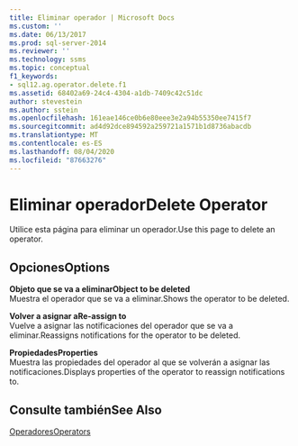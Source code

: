 ```yaml
---
title: Eliminar operador | Microsoft Docs
ms.custom: ''
ms.date: 06/13/2017
ms.prod: sql-server-2014
ms.reviewer: ''
ms.technology: ssms
ms.topic: conceptual
f1_keywords:
- sql12.ag.operator.delete.f1
ms.assetid: 68402a69-24c4-4304-a1db-7409c42c51dc
author: stevestein
ms.author: sstein
ms.openlocfilehash: 161eae146ce0b6e80eee3e2a94b55350ee7415f7
ms.sourcegitcommit: ad4d92dce894592a259721a1571b1d8736abacdb
ms.translationtype: MT
ms.contentlocale: es-ES
ms.lasthandoff: 08/04/2020
ms.locfileid: "87663276"
---
```

# <a name="delete-operator"></a><span data-ttu-id="fada3-102">Eliminar operador</span><span class="sxs-lookup"><span data-stu-id="fada3-102">Delete Operator</span></span>
  <span data-ttu-id="fada3-103">Utilice esta página para eliminar un operador.</span><span class="sxs-lookup"><span data-stu-id="fada3-103">Use this page to delete an operator.</span></span>  
  
## <a name="options"></a><span data-ttu-id="fada3-104">Opciones</span><span class="sxs-lookup"><span data-stu-id="fada3-104">Options</span></span>  
 <span data-ttu-id="fada3-105">**Objeto que se va a eliminar**</span><span class="sxs-lookup"><span data-stu-id="fada3-105">**Object to be deleted**</span></span>  
 <span data-ttu-id="fada3-106">Muestra el operador que se va a eliminar.</span><span class="sxs-lookup"><span data-stu-id="fada3-106">Shows the operator to be deleted.</span></span>  
  
 <span data-ttu-id="fada3-107">**Volver a asignar a**</span><span class="sxs-lookup"><span data-stu-id="fada3-107">**Re-assign to**</span></span>  
 <span data-ttu-id="fada3-108">Vuelve a asignar las notificaciones del operador que se va a eliminar.</span><span class="sxs-lookup"><span data-stu-id="fada3-108">Reassigns notifications for the operator to be deleted.</span></span>  
  
 <span data-ttu-id="fada3-109">**Propiedades**</span><span class="sxs-lookup"><span data-stu-id="fada3-109">**Properties**</span></span>  
 <span data-ttu-id="fada3-110">Muestra las propiedades del operador al que se volverán a asignar las notificaciones.</span><span class="sxs-lookup"><span data-stu-id="fada3-110">Displays properties of the operator to reassign notifications to.</span></span>  
  
## <a name="see-also"></a><span data-ttu-id="fada3-111">Consulte también</span><span class="sxs-lookup"><span data-stu-id="fada3-111">See Also</span></span>  
 [<span data-ttu-id="fada3-112">Operadores</span><span class="sxs-lookup"><span data-stu-id="fada3-112">Operators</span></span>](operators.md)  
  
  
